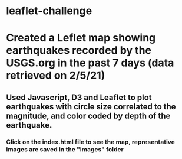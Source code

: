 # leaflet-challenge
# Created a Leflet map showing earthquakes recorded by the USGS.org in the past 7 days (data retrieved on 2/5/21)
## Used Javascript, D3 and Leaflet to plot earthquakes with circle size correlated to the magnitude, and color coded by depth of the earthquake.
### Click on the index.html file to see the map, representative images are saved in the "images" folder

